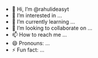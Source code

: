 - 👋 Hi, I’m @rahulideasyt
- 👀 I’m interested in ...
- 🌱 I’m currently learning ...
- 💞️ I’m looking to collaborate on ...
- 📫 How to reach me ...
- 😄 Pronouns: ...
- ⚡ Fun fact: ...

<!---
rahulideasyt/rahulideasyt is a ✨ special ✨ repository because its `README.md` (this file) appears on your GitHub profile.
You can click the Preview link to take a look at your changes.
--->
